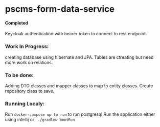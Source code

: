 # pscms-form-data-service

#### Completed 
Keycloak authentication with bearer token to connect to rest endpoint.

### Work In Progress:

creating database using hibernate and JPA. Tables are ctreating but need more work on relations.

### To be done:

Adding DTO classes and mapper classes to map to entity classes. Create repository class to save.


### Running Localy:
Run `` docker-compose up to run `` to run postgresql
Run the application either using intellij or ``` ./gradlew bootRun```


